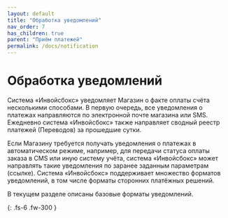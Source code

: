 ```yaml
---
layout: default
title: "Обработка уведомлений"
nav_order: 7
has_children: true
parent: "Приём платежей"
permalink: /docs/notification
---
```


# Обработка уведомлений

Система «Инвойсбокс» уведомляет Магазин о факте оплаты счёта несколькими способами. В первую очередь,
все уведомления о платежах направляются по электронной почте магазина или SMS. Ежедневно система
«Инвойсбокс» также направляет сводный реестр платежей (Переводов) за прошедшие сутки.

Если Магазину требуется получать уведомления о платежах в автоматическом режиме, например, для передачи
статуса оплаты заказа в CMS или иную систему учёта, система «Инвойсбокс» может направлять такие
уведомления по заранее заданным параметрам (ссылке). Система «Инвойсбокс» поддерживает множество
форматов уведомлений, в том числе форматы сторонних платёжных решений.

В текущем разделе описаны базовые форматы уведомлений.

{: .fs-6 .fw-300 }
